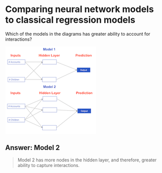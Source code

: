 # Comparing neural network models to classical regression models #

Which of the models in the diagrams has greater ability to account for interactions?

![](2019-03-27-06-11-06.png)

## Answer: Model 2 ##

> Model 2 has more nodes in the hidden layer, and therefore, greater ability to capture interactions.